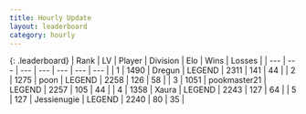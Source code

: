 ```yaml
---
title: Hourly Update
layout: leaderboard
category: hourly
---
```


{: .leaderboard}
| Rank | LV | Player | Division | Elo | Wins | Losses |
| --- | --- | --- | --- | --- | --- | --- |
| <span data-change="0">1</span> | 1490 | <span title="ID: 337810">Dregun</span> | LEGEND | <span data-change="0">2311</span> | <span data-change="0">141</span> | <span data-change="0">44</span> |
| <span data-change="0">2</span> | 1275 | <span title="ID: 540690">poon</span> | LEGEND | <span data-change="0">2258</span> | <span data-change="0">126</span> | <span data-change="0">58</span> |
| <span data-change="0">3</span> | 1051 | <span title="ID: 652474">pookmaster21</span> | LEGEND | <span data-change="0">2257</span> | <span data-change="0">105</span> | <span data-change="0">44</span> |
| <span data-change="0">4</span> | 1358 | <span title="ID: 200908">Xaura</span> | LEGEND | <span data-change="0">2243</span> | <span data-change="0">127</span> | <span data-change="0">64</span> |
| <span data-change="2">5</span> | 127 | <span title="ID: 756478">Jessienugie</span> | LEGEND | <span data-change="12">2240</span> | <span data-change="2">80</span> | <span data-change="0">35</span> |